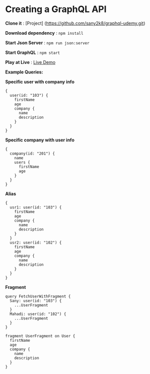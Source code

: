 # Creating a GraphQL API

**Clone it** : [Project] (https://github.com/sany2k8/graphql-udemy.git)

**Download dependency** :  `npm install`

**Start Json Server** : `npm run json:server`

**Start GraphQL** : `npm start`

**Play at Live** :  [Live Demo](https://graphql-sany2k8.c9users.io/graphql)

**Example Queries:**

**Specific user with company info**

```
{
  user(id: "103") {
    firstName
    age
    company {
      name
      description
    }
  }
}

```


**Specific company with user info**

```
{
  company(id: "201") {
    name
    users {
      firstName
      age
    }
  }
}

```

**Alias**

```
{
  usr1: user(id: "103") {
    firstName
    age
    company {
      name
      description
    }
  }
  usr2: user(id: "102") {
    firstName
    age
    company {
      name
      description
    }
  }
}

```
**Fragment**

```
query FetchUserWithFragment {
  Sany: user(id: "103") {
    ...UserFragment
  }
  Mahadi: user(id: "102") {
    ...UserFragment
  }
}

fragment UserFragment on User {
  firstName
  age
  company {
    name
    description
  }
}

```



